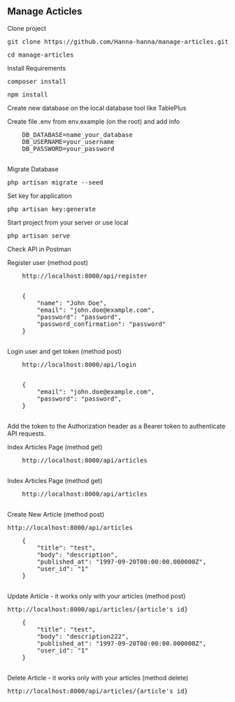 ## Manage Acticles

<div>
    <p>Clone project</p>
    <pre>git clone https://github.com/Hanna-hanna/manage-articles.git</pre>
    <pre>cd manage-articles</pre>
    <p>Install Requirements</p>
    <pre>composer install</pre>
    <pre>npm install</pre>
    <p>Create new database on the local database tool like TablePlus</p>
    <p>Create file .env from env.example (on the root) and add info</p>
    <pre>
    DB_DATABASE=name_your_database
    DB_USERNAME=your_username
    DB_PASSWORD=your_password
    </pre>
    <p>Migrate Database</p>
    <pre>php artisan migrate --seed</pre>
    <p>Set key for application</p>
    <pre>php artisan key:generate</pre>
    <p>Start project from your server or use local</p>
    <pre>php artisan serve</pre>
    <p>Check API in Postman</p>
    <p>Register user (method post)</p>
    <pre>
    http://localhost:8000/api/register
    </pre>
    <pre>
    {
        "name": "John Doe",
        "email": "john.doe@example.com",
        "password": "password",
        "password_confirmation": "password"
    }
    </pre>
    <p>Login user and get token (method post)</p>
    <pre>
    http://localhost:8000/api/login
    </pre>
    <pre>
    {
        "email": "john.doe@example.com",
        "password": "password",
    }
    </pre>
    <p>Add the token to the Authorization header as a Bearer token to authenticate API requests.</p>
    <p>Index Articles Page (method get)</p>
    <pre>
    http://localhost:8000/api/articles
    </pre>
    <p>Index Articles Page (method get)</p>
    <pre>
    http://localhost:8000/api/articles
    </pre>
    <p>Create New Article (method post)</p>
    <pre>http://localhost:8000/api/articles</pre>
    <pre>
    {
        "title": "test",
        "body": "description",
        "published_at": "1997-09-20T00:00:00.000000Z",
        "user_id": "1"
    }
    </pre>
    <p>Update Article - it works only with your articles (method post)</p>
    <pre>http://localhost:8000/api/articles/{article's id}</pre>
    <pre>
    {
        "title": "test",
        "body": "description222",
        "published_at": "1997-09-20T00:00:00.000000Z",
        "user_id": "1"
    }
    </pre>
    <p>Delete Article - it works only with your articles (method delete)</p>
    <pre>http://localhost:8000/api/articles/{article's id}</pre>
   
</div>
